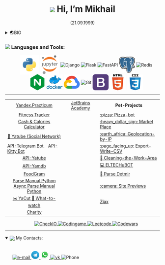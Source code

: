 <!-- <div id="header" align="center">
  <img src="https://media.giphy.com/media/M9gbBd9nbDrOTu1Mqx/giphy.gif" width="100">
</div>
<img width="100%" src="https://github.com/itstommi/itstommi/raw/main/Rainbow.gif"/>
-->

<h1 align="center">
  <img
    src="https://raw.githubusercontent.com/MartinHeinz/MartinHeinz/master/wave.gif"
    width="25px"
  >
    Hi, I’m Mikhail
</h1>
<p align="center"> (21.09.1999) </p>

<details>
  <summary>
    🌏BIO
  </summary>
  
```cmd
For the last 5 years I've been closely involved in computer science projects. Worked with the following programming languages:
- C++;
- Matlab;
- LabVIEW;
- Logo Soft Comfort;
- CoDeSys;
- Quartus;
- Assembler.

Now I am intensively developing skills in the field of Python programming language. I've used this language to work with
technical vision (detecting objects on YOLO using the OpenCV library) and developing WEB applications using the Django
framework and Bootstrap library design.

Key qualities:
✅high level of responsibility;
🙂sociability;
🖥advanced PC user;
🗂developed organizational skills;
🤝ability to work in a team;
💼excellent time management;
🙌the desire to develop in the field of IT;
📊knowledge of the basic methods of project activity (Agile, Scrum, Waterfall, etc.);  
📆ability to prioritize and distribute tasks;  
👀there is a question – I will find the answer.
```
  
</details>

<!-- LANGUAGES AND TOOLS -->

<h3>
  <img
    align="top"
    width="25px"
    src="https://cdn-0.emojis.wiki/wp-content/uploads/2020/12/keyboard.gif"
  >
    Languages and Tools:
</h3>
<ul align="center">
  <img
    align="center"
    alt="Python"
    width="62px"
    src="https://raw.githubusercontent.com/github/explore/80688e429a7d4ef2fca1e82350fe8e3517d3494d/topics/python/python.png"
  >
  <img
    align="center"
    alt="Jupyter"
    width="62px"
    src="https://raw.githubusercontent.com/github/explore/80688e429a7d4ef2fca1e82350fe8e3517d3494d/topics/jupyter-notebook/jupyter-notebook.png"
  >
  <img
    align="center"
    alt="Django"
    width="65px"
    src="https://www.bairesdev.com/wp-content/uploads/2019/04/img-django-logo.png" 
  >
  <img
    align="center"
    alt="Flask"
    width="52px"
    src="https://virginiandungu1.github.io/assets/skills/Flask.png" 
  >
  <img
    align="center"
    alt="FastAPI"
    width="110px"
    src="https://res.cloudinary.com/practicaldev/image/fetch/s--hEgbdJhM--/c_limit%2Cf_auto%2Cfl_progressive%2Cq_auto%2Cw_880/https://cheshire.io/images/asgi/fastapi.png" 
  >
  <img
    align="center"
    alt="PostgreSQL"
    width="52px"
    src="https://raw.githubusercontent.com/github/explore/80688e429a7d4ef2fca1e82350fe8e3517d3494d/topics/postgresql/postgresql.png"
  >
  <img
    align="center"
    alt="Redis"
    width="54px"
    src="https://www.clipartmax.com/png/full/201-2018012_redis-logo-black-and-white-redis-cache.png"
  >
  <img
    align="center"
    alt="Nginx"
    width="52px"
    src="https://raw.githubusercontent.com/github/explore/85cceaeeaf993ca35664dc37ea24f9237fbbfc14/topics/nginx/nginx.png"
  >
  <img
    align="center"
    alt="Docker"
    width="52px"
    src="https://raw.githubusercontent.com/github/explore/80688e429a7d4ef2fca1e82350fe8e3517d3494d/topics/docker/docker.png"
  >
  <img
    align="center"
    alt="Google Cloud Platform"
    width="52px"
    src="https://raw.githubusercontent.com/github/explore/08e8077e6cd7375c007c6fd6ac8cced5d7738494/topics/google-cloud/google-cloud.png"
  >
  <img
    align="center"
    alt="Git"
    width="52px"
    src="https://stacksnap.com/media/git.png"
  >
  <img
    alt="Bootstrap"
    align="center"
    width="52px"
    src="https://raw.githubusercontent.com/github/explore/80688e429a7d4ef2fca1e82350fe8e3517d3494d/topics/bootstrap/bootstrap.png"
  >
  <img
    align="center"
    alt="HTML5"
    width="52px"
    src="https://raw.githubusercontent.com/github/explore/80688e429a7d4ef2fca1e82350fe8e3517d3494d/topics/html/html.png"
  >
  <img
    align="center"
    alt="CSS"
    width="52px"
    src="https://raw.githubusercontent.com/github/explore/80688e429a7d4ef2fca1e82350fe8e3517d3494d/topics/css/css.png"
  >
<!-- <img
    align="top"
    alt="Heroku"
    width="52px"
    src="https://raw.githubusercontent.com/github/explore/cb661bc288627f05a5ac4187b00495fd8048c9fa/topics/heroku/heroku.png"
  >
<img
    align="center"
    alt="REST API"
    width="52px"
    src="https://salesforceprofs.com/wp-content/uploads/2019/12/api_rest.png#gh-dark-mode-only"
  />
  <img
    align="top"
    alt="Markdown"
    width="80px"
    src="https://github.com/Mikhail-Kushnerev/image/blob/main/Vektornyi_774_smart-obekt.png" 
  > -->
</ul>  
<hr>

<!-- TABLES -->

<div style="display: inline_block">
  <table align="center">
    <tr align="center"> <!-- Строка №1 -->
      <td> <!-- Столбец №1 -->
        <a href="https://practicum.yandex.ru/trainer/python-developer-plus/lesson/91c0af5b-d616-47e9-81ba-01ed0d62910c/"> Yandex.Practicum </a> 
      </td>
      <td>
        <a href=""> JetBrains Academy </a>
      </td> <!-- Столбец №2 -->
      <td> <!-- Столбец №3 -->
        <b>
          <a> Pet-Projects </a>
        <b>
      </td>
    </tr> <!-- Строка №1 -->
    <tr> <!-- Строка №2 -->
      <td align="center"> <!-- Столбец №1 -->
        <a href="https://github.com/Mikhail-Kushnerev/Fitness-Tracker"> Fitness Tracker </a>
      </td>
      <td> </td> <!-- Столбец №2 -->
      <td> <!-- Столбец №3 -->
        <a href="https://github.com/Mikhail-Kushnerev/Pizza-bot"> :pizza: Pizza-bot </a>
      </td>
    </tr> <!-- Строка №2 -->
    <tr> <!-- Строка №3 -->
      <td align="center"> <!-- Столбец №1 -->
        <a href="https://github.com/Mikhail-Kushnerev/Calculator-of-Money-and-Calories"> Cash & Calories Calculator </a>
      </td>
      <td> </td> <!-- Столбец №2 -->
      <td> <!-- Столбец №3 -->
        <a href="https://github.com/Mikhail-Kushnerev/agr0-sh0p"> :heavy_dollar_sign: Market Place </a>
       <!-- <a href="https://github.com/Mikhail-Kushnerev/WiFi_password"> WiFi Password Detection </a> -->
      </td>
    </tr> <!-- Строка №3 -->
    <tr> <!-- Строка №4 -->
      <td align="center">
        <a href="https://github.com/Mikhail-Kushnerev/Social-Network-Yatube"> 👥 Yatube (Social Network) </a>
      </td>
      <td> </td>
      <td>
        <a href="https://github.com/Mikhail-Kushnerev/Geolocation-by-IP"> :earth_africa: Geolocation-by-IP </a>
      </td>
    </tr> <!-- Строка №4 -->
    <tr> <!-- Строка №5 -->
      <td>
        <a href="https://github.com/Mikhail-Kushnerev/homework_bot"> API-Telegram Bot </a>&nbsp;&nbsp;
        <a href="https://github.com/Mikhail-Kushnerev/kittybot"> API-Kitty Bot </a>
      </td>
      <td> </td>
      <td>
        <a href="https://github.com/Mikhail-Kushnerev/Export-Write-CSV"> :page_facing_up: Export-Write-CSV </a>
      </td>
    </tr>
    <tr> <!-- Строка №5 -->
      <td align="center">
        <a href="https://github.com/Mikhail-Kushnerev/api_final_yatube"> API-Yatube </a>
      </td>
      <td> </td>
      <td>
        <a href="https://github.com/Mikhail-Kushnerev/Cleaning-the-Work-Area"> 🧹 Cleaning-the-Work-Area </a>
      </td>
    </tr>
    <tr> <!-- Строка №6 -->
      <td align="center">
        <a href="https://github.com/Mikhail-Kushnerev/yamdb_final"> API-Yamdb </a>
      </td>
      <td> </td>
      <td align="left">
        <a href="https://github.com/Mikhail-Kushnerev/eltechubot"> 💻 ELTECHuBOT </a>
      </td>
    </tr>
    <tr> <!-- Строка №7 -->
      <td align="center">
        <a href="https://github.com/Mikhail-Kushnerev/foodgram-project-react"> FoodGram </a>
      </td>
      <td> </td>
      <td align="left">
        <a href="https://github.com/Mikhail-Kushnerev/intern-pars"> 👼 Parse Detmir </a>
      </td>
    </tr>
    <tr>
      <td align="center">
        <a href="https://github.com/Mikhail-Kushnerev/bs4_parser_pep"> Parse Manual Python </a>
        <br>
        <a href="https://github.com/Mikhail-Kushnerev/scrapy_parser_pep"> Async Parse Manual Python </a>
      </td>
      <td>
        <a> </a>
      </td>
      <td>
        <a href="https://github.com/Mikhail-Kushnerev/tp-lab"> :camera: Site Previews </a>
      </td>
    </tr>
    <tr>
      <td align="center">
        <a href="https://github.com/Mikhail-Kushnerev/yacut"> ✂️ YaCut </a>
        <a href="https://github.com/Mikhail-Kushnerev/what_to_watch_flask"> 🎦 What-to-watch </a>
      </td>
      <td> </td>
      <td>
        <a href="https://github.com/Mikhail-Kushnerev/CATEL"> Ziax </a>
      </td>
    </tr>
    <tr>
      <td align="center">
        <a href="https://github.com/Mikhail-Kushnerev/QRkot_spreadsheets"> Charity </a>
      </td>
      <td> </td>
      <td> </td>
    </tr>
  </table>
</div>

<!-- Задачки -->

<ul align="center">
  <a href="https://py.checkio.org/user/Mikhail-Kushnerev/">
    <img
      alt="CheckIO"
      align="center"
      width="100px"
      src="https://cdn-images-1.medium.com/max/258/1*dkCsErDtsjd4jYYwXK3bjw@2x.png"
    >
  <a href="https://py.checkio.org/user/Mikhail-Kushnerev/">
    <img
      alt="Codingame"
      align="center"
      width="30%"
      src="https://miro.medium.com/max/2000/1*5JBqz80B-0jhv7AmlQ4mZg.png"
    >    
  <a href="https://leetcode.com/Mikhail-Kushnerev/">
    <img
      alt="Leetcode"
      align="center"
      width="100px"
      src="https://blog.ashishbansal.in/2017/04/27/A-post-after-long-time-Joining-Leetcode-for-full-time-position/leetcode.png"
    >
  </a>
  <a href="https://www.codewars.com/users/Mikhail-Kushnerev">
    <img
      alt="Codewars"
      align="center"
      src="https://www.codewars.com/users/Mikhail-Kushnerev/badges/large"
    >
  </a>
</ul>
<!--
## Spotify playing 🎧
[![Spotify](https://spotify-steel-eta.vercel.app/api/spotify/?border_color=ffffff)](https://open.spotify.com/user/31nzxdr5b3ph5zk3ewewbxb6agwq)  
-->
<hr>
  
<!-- ![GitHub Streak](http://github-readme-streak-stats.herokuapp.com?user=Mikhail-Kushnerev&theme=tokyonight&date_format=M%20j%5B%2C%20Y%5D) -->

<!-- CONTACTES -->  
  
<details open>
  <summary>
    <img
      align="center"
      width="25px"
      src="https://cdn-0.emojis.wiki/wp-content/uploads/2020/12/open-mailbox-with-raised-flag.gif"
    />
      My Contacts:
  </summary>
  <br />
  <ul>
    <a href="mailto:mikushnerev@yandex.ru">
      <img  
        alt="e-mail"
        width="28px"
        src="https://avatars.mds.yandex.net/get-yapic/65952/enc-15316b863572ed0621d22e21b5015b6240d1ce8bc24252de87363a92be86f01b/islands-retina-50" 
      />
    </a>
    <a href="https://t.me/mikushnerev">
      <img
        alt="telegram"
        width="26px"
        src="https://raw.githubusercontent.com/github/explore/80688e429a7d4ef2fca1e82350fe8e3517d3494d/topics/telegram/telegram.png"
      />
    </a>
    <a href="https://wa.me/79817886865">
      <img
        alt="WhatsApp"
        width="28px"
        src="https://raw.githubusercontent.com/github/explore/fbea3555736cd38170cc0be88424d129741ffbb9/topics/whatsapp/whatsapp.png"
      />
    <a href="https://vk.com/killermuxa">
      <img 
        alt="vk"
        width="26px"
        src="https://www.dropbox.com/team/team_logo/dbtid%3AAACHQZx4adzBZiBCpy7P4xtzn3UNxr-wcoE?v=1634126598663" 
      />
    </a>
    <!-- <a href="https://discordapp.com/users/282964963335602177">
      <img
        alt="Discord"
        width="28px"
        src="https://discord.com/assets/145dc557845548a36a82337912ca3ac5.svg"
      />
    </a> -->
    <img
      title="8-(981)-788-68-65"
      width="28px"
      alt="Phone"
      src="https://cdn-0.emojis.wiki/wp-content/uploads/2020/12/memo-2.gif"
    >
  </ul>
</details>  
<!---
Mikhail-Kushnerev/Mikhail-Kushnerev is a ✨ special ✨ repository because its `README.md` (this file) appears on your GitHub profile.
You can click the Preview link to take a look at your changes.
--->
